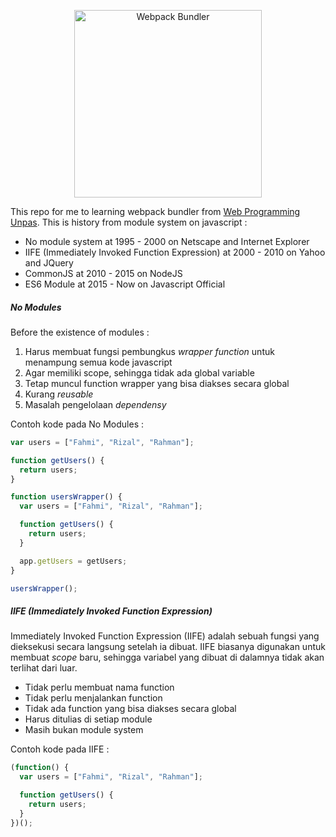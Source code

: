<p align="center"><a href="https://webpack.js.org/" target="_blank"><img src="https://encrypted-tbn0.gstatic.com/images?q=tbn:ANd9GcRm20jbQw0zoVfUqtiExWi-jmCiOGoacf95MhVaEOhixAxiPfPxAz2GRYE6Psv1m6rv-ow&usqp=CAU" width="300" alt="Webpack Bundler"></a></p>

This repo for me to learning webpack bundler from [Web Programming Unpas](https://www.youtube.com/@sandhikagalihWPU). This is history from module system on javascript :
- No module system at 1995 - 2000 on Netscape and Internet Explorer
- IIFE (Immediately Invoked Function Expression) at 2000 - 2010 on Yahoo and JQuery
- CommonJS at 2010 - 2015 on NodeJS
- ES6 Module at 2015 - Now on Javascript Official

##### No Modules
Before the existence of modules :
1. Harus membuat fungsi pembungkus *wrapper function* untuk menampung semua kode javascript
2. Agar memiliki scope, sehingga tidak ada global variable
3. Tetap muncul function wrapper yang bisa diakses secara global
4. Kurang *reusable*
5. Masalah pengelolaan *dependensy*

Contoh kode pada No Modules :
```javascript
var users = ["Fahmi", "Rizal", "Rahman"];

function getUsers() {
  return users;
}
```

```javascript
function usersWrapper() {
  var users = ["Fahmi", "Rizal", "Rahman"];

  function getUsers() {
    return users;
  }

  app.getUsers = getUsers;
}

usersWrapper();
```
##### IIFE (Immediately Invoked Function Expression)
Immediately Invoked Function Expression (IIFE) adalah sebuah fungsi yang dieksekusi secara langsung setelah ia dibuat. IIFE biasanya digunakan untuk membuat *scope* baru, sehingga variabel yang dibuat di dalamnya tidak akan terlihat dari luar.
- Tidak perlu membuat nama function
- Tidak perlu menjalankan function
- Tidak ada function yang bisa diakses secara global
- Harus ditulias di setiap module
- Masih bukan module system

Contoh kode pada IIFE :
```javascript
(function() {
  var users = ["Fahmi", "Rizal", "Rahman"];

  function getUsers() {
    return users;
  }
})();
```